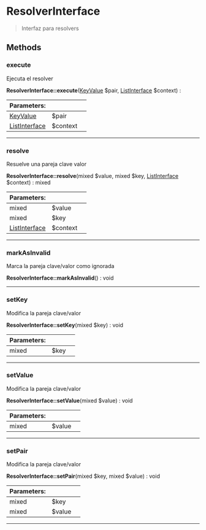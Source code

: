 
                                                                                                                                            
    
# ResolverInterface


> Interfaz para resolvers
>
> 








## Methods

### execute
Ejecuta el resolver


**ResolverInterface::execute**([KeyValue](../../../../KeyValue.md) $pair, [ListInterface](../../../../ListInterface.md) $context) : 


|Parameters: | | |
| --- | --- | --- |
|[KeyValue](../../../../KeyValue.md) |$pair |  |
|[ListInterface](../../../../ListInterface.md) |$context |  |

---


### resolve
Resuelve una pareja clave valor


**ResolverInterface::resolve**(mixed $value, mixed $key, [ListInterface](../../../../ListInterface.md) $context) : mixed


|Parameters: | | |
| --- | --- | --- |
|mixed |$value |  |
|mixed |$key |  |
|[ListInterface](../../../../ListInterface.md) |$context |  |

---


### markAsInvalid
Marca la pareja clave/valor como ignorada


**ResolverInterface::markAsInvalid**() : void



---


### setKey
Modifica la pareja clave/valor


**ResolverInterface::setKey**(mixed $key) : void


|Parameters: | | |
| --- | --- | --- |
|mixed |$key |  |

---


### setValue
Modifica la pareja clave/valor


**ResolverInterface::setValue**(mixed $value) : void


|Parameters: | | |
| --- | --- | --- |
|mixed |$value |  |

---


### setPair
Modifica la pareja clave/valor


**ResolverInterface::setPair**(mixed $key, mixed $value) : void


|Parameters: | | |
| --- | --- | --- |
|mixed |$key |  |
|mixed |$value |  |

---


                                                                                                                                                                                                                                                                                                                                                                                                            
    
                                                                                                                                                                                                                                                                             
                